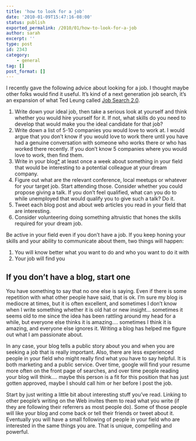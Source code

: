 ```yaml
---
title: 'how to look for a job'
date: '2010-01-09T15:47:16-08:00'
status: publish
exported_permalink: /2010/01/how-to-look-for-a-job
author: sarah
excerpt: ''
type: post
id: 2343
category:
    - general
tag: []
post_format: []
---
```

I recently gave the following advice about looking for a job. I thought maybe other folks would find it useful. It’s kind of a next generation job search, it’s an expansion of what Ted Leung called [Job Search 2.0](http://www.sauria.com/blog/2008/03/02/job-search-20/).

1. Write down your ideal job, then take a serious look at yourself and think whether you would hire yourself for it. If not, what skills do you need to develop that would make you the ideal candidate for that job?
2. Write down a list of 5-10 companies you would love to work at. I would argue that you don’t know if you would love to work there until you have had a genuine conversation with someone who works there or who has worked there recently. If you don’t know 5 companies where you would love to work, then find them.
3. Write in your blog[\*](#start_a_blog) at least once a week about something in your field that would be interesting to a potential colleague at your dream company.
4. Figure out what are the relevant conference, local meetups or whatever for your target job. Start attending those. Consider whether you could propose giving a talk. If you don’t feel qualified, what can you do to while unemployed that would qualify you to give such a talk? Do it.
5. Tweet each blog post and about web articles you read in your field that are interesting.
6. Consider volunteering doing something altruistic that hones the skills required for your dream job.

Be active in your field even if you don’t have a job. If you keep honing your skills and your ability to communicate about them, two things will happen:

1. You will know better what you want to do and who you want to do it with
2. Your job will find you

<a name="start_a_blog">If you don’t have a blog, start one</a>
--------------------------------------------------------------

You have something to say that no one else is saying. Even if there is some repetition with what other people have said, that is ok. I’m sure my blog is mediocre at times, but it is often excellent, and sometimes I don’t know when I write something whether it is old hat or new insight… sometimes it seems old to me since the idea has been rattling around my head for a while, but everyone else thinks it is amazing…. sometimes I think it is amazing, and everyone else ignores it. Writing a blog has helped me figure out what I am passionate about.

In any case, your blog tells a public story about you and when you are seeking a job that is really important. Also, there are less experienced people in your field who might really find what you have to say helpful. It is both marketing and a public service. Over time, google will find your resume more often on the front page of searches, and over time people reading your blog will think…. maybe this person is a fit for this position that has just gotten approved, maybe I should call him or her before I post the job.

Start by just writing a little bit about interesting stuff you’ve read. Linking to other people’s writing on the Web invites them to read what you write (if they are following their referrers as most people do). Some of those people will like your blog and come back or tell their friends or tweet about it. Eventually you will have a small following of people in your field who are interested in the same things you are. That is unique, compelling and powerful.